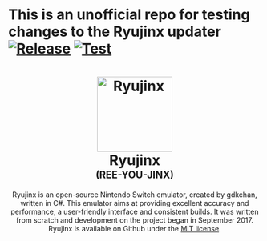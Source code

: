 # <b>This is an unofficial repo for testing changes to the Ryujinx updater</b> [![Release](https://github.com/Kurochi51/Ryujinx-Testing/actions/workflows/Release-testing.yml/badge.svg)](https://github.com/Kurochi51/Ryujinx-Testing/actions/workflows/Release-testing.yml) [![Test](https://github.com/Kurochi51/Ryujinx-Testing/actions/workflows/test.yml/badge.svg)](https://github.com/Kurochi51/Ryujinx-Testing/actions/workflows/test.yml)
<h1 align="center">
  <a href="https://ryujinx.org/"><img src="https://i.imgur.com/WcCj6Rt.png" alt="Ryujinx" width="150"></a>
  <br>
  <b>Ryujinx</b>
  <br>
  <sub><sup><b>(REE-YOU-JINX)</b></sup></sub>
  <br>

</h1>

<p align="center">
       Ryujinx is an open-source Nintendo Switch emulator, created by gdkchan, written in C#.
       This emulator aims at providing excellent accuracy and performance, a user-friendly interface and consistent builds.
    It was written from scratch and development on the project began in September 2017. Ryujinx is available on Github under the <a href="https://github.com/Ryujinx/Ryujinx/blob/master/LICENSE.txt" target="_blank">MIT license</a>. <br />

</p>
